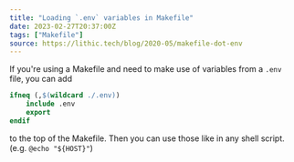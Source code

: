 ```yaml
---
title: "Loading `.env` variables in Makefile"
date: 2023-02-27T20:37:00Z
tags: ["Makefile"]
source: https://lithic.tech/blog/2020-05/makefile-dot-env
---
```


If you're using a Makefile and need to make use of variables from a `.env` file, you can add

```Makefile
ifneq (,$(wildcard ./.env))
    include .env
    export
endif
```

to the top of the Makefile. Then you can use those like in any shell script. (e.g. `@echo "${HOST}"`)
